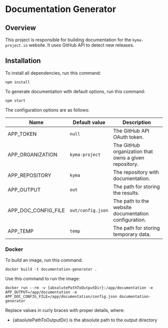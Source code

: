 # Documentation Generator

## Overview

This project is responsible for building documentation for the `kyma-project.io` website. It uses GitHub API to detect new releases.

## Installation

To install all dependencies, run this command:

```
npm install
```

To generate documentation with default options, run this command:

```
npm start
```

The configuration options are as follows:

| Name                | Default value     | Description                                           |
| ------------------- | ----------------- | ----------------------------------------------------- |
| APP_TOKEN           | `null`            | The GitHub API OAuth token.                           |
| APP_ORGANIZATION    | `kyma-project`    | The GitHub organization that owns a given repository. |
| APP_REPOSITORY      | `kyma`            | The repository with documentation.                    |
| APP_OUTPUT          | `out`             | The path for storing the results.                     |
| APP_DOC_CONFIG_FILE | `out/config.json` | The path to the website documentation configuration.  |
| APP_TEMP            | `temp`            | The path for storing temporary data.                  |

### Docker

To build an image, run this command:

```
docker build -t documentation-generator .
```

Use this command to run the image:

```
docker run --rm -v {absolutePathToOutputDir}:/app/documentation -e APP_OUTPUT=/app/documentation -e APP_DOC_CONFIG_FILE=/app/documentation/config.json documentation-generator
```

Replace values in curly braces with proper details, where:

- {absolutePathToOutputDir} is the absolute path to the output directory
